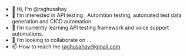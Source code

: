 - 👋 Hi, I’m @raghusahay
- 👀 I’m interested in API testing , Automtion testing, automated test data generation and CICD automation
- 🌱 I’m currently learning API testing framework and voice support automations.
- 💞️ I’m looking to collaborate on ...
- 📫 How to reach me raghusahay@gmail.com

<!---
raghusahay/raghusahay is a ✨ special ✨ repository because its `README.md` (this file) appears on your GitHub profile.
You can click the Preview link to take a look at your changes.
--->
